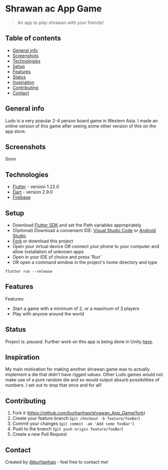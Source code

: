 # Shrawan ac App Game
> An app to play shrawan with your friends!

## Table of contents
* [General info](#general-info)
* [Screenshots](#screenshots)
* [Technologies](#technologies)
* [Setup](#setup)
* [Features](#features)
* [Status](#status)
* [Inspiration](#inspiration)
* [Contributing](#contributing)
* [Contact](#contact)

## General info
Ludo is a very popular 2-4 person board game in Western Asia. I made an online version of this game after seeing some other version of this on the app store. 

## Screenshots
<!--![Example screenshot](./img/screenshot.png)-->
Soon

## Technologies
* [Flutter](https://flutter.dev) - version 1.22.0
* [Dart](https://dart.dev) - version 2.9.0
* [Firebase](https://firebase.google.com/)

## Setup
* Download [Flutter SDK](https://flutter.dev/docs/get-started/install) and set the Path variables appropriately
* (Optional) Download a convenient IDE: [Visual Studio Code](https://code.visualstudio.com/Download) or [Android Studio](https://developer.android.com/studio/install)
* [Fork](https://github.com/burhanhaq/Ludo_App_Game/fork) or download this project
* Open your virtual device OR connect your phone to your computer and allow installation of unknown apps
* Open in your IDE of choice and press 'Run'
* OR open a command window in the project's home directory and type
```
flutter run --release
```

## Features
Features:
* Start a game with a minimum of 2, or a maximum of 3 players
* Play with anyone around the world

## Status
Project is: _paused_.
Further work on this app is being done in Unity [here](<https://github.com/burhanhaq/Ludo_App_Game_Unity/>).

## Inspiration
My main motivation for making another shrawan game was to actually implement a die that didn't have rigged values. Other Ludo games would not make use of a pure random die and so would output absurb possibilities of numbers. I set out to stop that once and for all!

## Contributing
1. Fork it (<https://github.com/burhanhaq/shrawan_App_Game/fork>)
2. Create your feature branch (`git checkout -b feature/fooBar`)
3. Commit your changes (`git commit -am 'Add some fooBar'`)
4. Push to the branch (`git push origin feature/fooBar`)
5. Create a new Pull Request

## Contact
Created by [@burhanhaq](https://www.brhn.dev/) - feel free to contact me!

